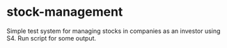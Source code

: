# stock-management

Simple test system for managing stocks in companies as an investor using S4. Run script for some output. 
